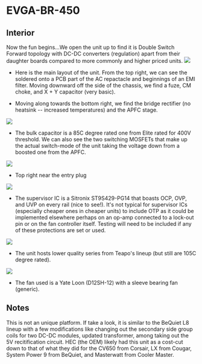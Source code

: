 # EVGA-BR-450

## Interior 
Now the fun begins...We open the unit up to find it is Double Switch Forward topology with  DC-DC converters (regulation) apart from their daughter boards compared to more commonly and higher priced units. 
![](https://i.imgur.com/a7HN1UV.png)
* Here is the main layout of the unit. From the top right, we can see the soldered onto a PCB part of the AC repactacle and beginnings of an EMI filter. Moving downward off the side of the chassis, we find a fuze, CM choke, and X + Y capacitor (very basic).

* Moving along towards the bottom right, we find the bridge rectifier (no heatsink -- increased temperatures) and the APFC stage. 

![](https://i.imgur.com/mPlbEt0.png)
* The bulk capacitor is a 85C degree rated one from Elite rated for 400V threshold. We can also see the two switching MOSFETs that make up the actual switch-mode of the unit taking the voltage down from a boosted one from the APFC. 

![](https://i.imgur.com/TCPf8UR.png)
* Top right near the entry plug

![](https://i.imgur.com/WS4hxhe.png)
* The supervisor IC is a Sitronix ST9S429-PG14 that boasts OCP, OVP, and UVP on every rail (nice to see!). It's not typical for supervisor ICs (especially cheaper ones in cheaper units) to include OTP as it could be implemented elsewhere perhaps on an op-amp connected to a lock-out pin or on the fan controller itself. Testing will need to be included if any of these protections are set or used.

![](https://i.imgur.com/buSF1V4.png)
* The unit hosts lower quality series from Teapo's lineup (but still are 105C degree rated).

![](https://i.imgur.com/a3AuFcV.png)
* The fan used is a Yate Loon (D12SH-12) with a sleeve bearing fan (generic).

## Notes

This is not an unique platform. If take a look, it is similar to the BeQuiet L8 lineup with a few modifications like changing out the secondary side group coils for two DC-DC modules, updated transformer, among taking out the 5V recitification circuit. HEC (the OEM) likely had this unit as a cost-cut down to that of what they did for the CV650 from Corsair, LX from Cougar, System Power 9 from BeQuiet, and Masterwatt from Cooler Master.
